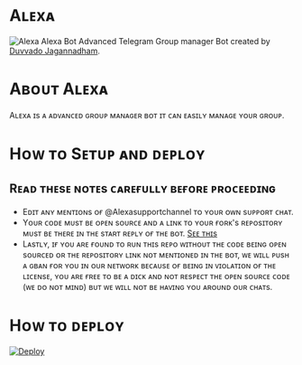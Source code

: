 # Aʟᴇxᴀ
![Alexa](https://telegra.ph/file/a5ec644be1e5ff9ac991c.jpg)
Alexa Bot Advanced Telegram Group manager Bot created by [Duvvado Jagannadham](https://t.me/Beast_boy_shubu).
# Aʙᴏᴜᴛ Aʟᴇxᴀ 
Aʟᴇxᴀ ɪs ᴀ ᴀᴅᴠᴀɴᴄᴇᴅ ɢʀᴏᴜᴘ ᴍᴀɴᴀɢᴇʀ ʙᴏᴛ ɪᴛ ᴄᴀɴ ᴇᴀsɪʟʏ ᴍᴀɴᴀɢᴇ ʏᴏᴜʀ ɢʀᴏᴜᴘ.
# Hᴏᴡ ᴛᴏ Sᴇᴛᴜᴘ ᴀɴᴅ ᴅᴇᴘʟᴏʏ

## Rᴇᴀᴅ ᴛʜᴇsᴇ ɴᴏᴛᴇs ᴄᴀʀᴇғᴜʟʟʏ ʙᴇғᴏʀᴇ ᴘʀᴏᴄᴇᴇᴅɪɴɢ 
 - Eᴅɪᴛ ᴀɴʏ ᴍᴇɴᴛɪᴏɴs ᴏғ @Alexasupportchannel ᴛᴏ ʏᴏᴜʀ ᴏᴡɴ sᴜᴘᴘᴏʀᴛ ᴄʜᴀᴛ. 
 - Yᴏᴜʀ ᴄᴏᴅᴇ ᴍᴜsᴛ ʙᴇ ᴏᴘᴇɴ sᴏᴜʀᴄᴇ ᴀɴᴅ ᴀ ʟɪɴᴋ ᴛᴏ ʏᴏᴜʀ ғᴏʀᴋ's ʀᴇᴘᴏsɪᴛᴏʀʏ ᴍᴜsᴛ ʙᴇ ᴛʜᴇʀᴇ ɪɴ ᴛʜᴇ sᴛᴀʀᴛ ʀᴇᴘʟʏ ᴏғ ᴛʜᴇ ʙᴏᴛ. [Sᴇᴇ ᴛʜɪs](ʜᴛᴛᴘs://ɢɪᴛʜᴜʙ.ᴄᴏᴍ/AɴɪᴍᴇKᴀɪᴢᴏᴋᴜ/SᴀɪᴛᴀᴍᴀRᴏʙᴏᴛ/ʙʟᴏʙ/sʜɪᴋᴇɴ/SᴀɪᴛᴀᴍᴀRᴏʙᴏᴛ/__ᴍᴀɪɴ__.ᴘʏ#L25)
 - Lᴀsᴛʟʏ, ɪғ ʏᴏᴜ ᴀʀᴇ ғᴏᴜɴᴅ ᴛᴏ ʀᴜɴ ᴛʜɪs ʀᴇᴘᴏ ᴡɪᴛʜᴏᴜᴛ ᴛʜᴇ ᴄᴏᴅᴇ ʙᴇɪɴɢ ᴏᴘᴇɴ sᴏᴜʀᴄᴇᴅ ᴏʀ ᴛʜᴇ ʀᴇᴘᴏsɪᴛᴏʀʏ ʟɪɴᴋ ɴᴏᴛ ᴍᴇɴᴛɪᴏɴᴇᴅ ɪɴ ᴛʜᴇ ʙᴏᴛ, ᴡᴇ ᴡɪʟʟ ᴘᴜsʜ ᴀ ɢʙᴀɴ ғᴏʀ ʏᴏᴜ ɪɴ ᴏᴜʀ ɴᴇᴛᴡᴏʀᴋ ʙᴇᴄᴀᴜsᴇ ᴏғ ʙᴇɪɴɢ ɪɴ ᴠɪᴏʟᴀᴛɪᴏɴ ᴏғ ᴛʜᴇ ʟɪᴄᴇɴsᴇ, ʏᴏᴜ ᴀʀᴇ ғʀᴇᴇ ᴛᴏ ʙᴇ ᴀ ᴅɪᴄᴋ ᴀɴᴅ ɴᴏᴛ ʀᴇsᴘᴇᴄᴛ ᴛʜᴇ ᴏᴘᴇɴ sᴏᴜʀᴄᴇ ᴄᴏᴅᴇ (ᴡᴇ ᴅᴏ ɴᴏᴛ ᴍɪɴᴅ) ʙᴜᴛ ᴡᴇ ᴡɪʟʟ ɴᴏᴛ ʙᴇ ʜᴀᴠɪɴɢ ʏᴏᴜ ᴀʀᴏᴜɴᴅ ᴏᴜʀ ᴄʜᴀᴛs.
# Hᴏᴡ ᴛᴏ ᴅᴇᴘʟᴏʏ
[![Deploy](https://www.herokucdn.com/deploy/button.svg)](https://dashboard.heroku.com/new?button-url=https%3A%2F%2Fgithub.com%2Fshubhanshdj%2FAlexaRobot&template=https%3A%2F%2Fgithub.com%2Fshubhanshdj%2FAlexaRobot)
